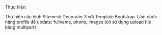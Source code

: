 Thực hiện:

Thự hiện cấu hình Sitemesh Decorator 3 với Template Bootstrap.
Làm chức năng profile để update: fullname, phone, images (có sử dụng upload file bằng multipart)
